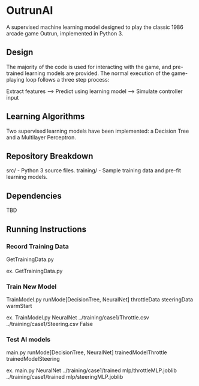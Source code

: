 # OutrunAI
A supervised machine learning model designed to play the classic 1986 arcade game Outrun, implemented in Python 3.

## Design
The majority of the code is used for interacting with the game, and pre-trained learning models are provided. The normal execution of the game-playing loop follows a three step process:

Extract features --> Predict using learning model --> Simulate controller input

## Learning Algorithms
Two supervised learning models have been implemented: a Decision Tree and a Multilayer Perceptron.

## Repository Breakdown
src/ - Python 3 source files.
training/ - Sample training data and pre-fit learning models.

## Dependencies
TBD

## Running Instructions

### Record Training Data
GetTrainingData.py

ex. GetTrainingData.py

### Train New Model
TrainModel.py runMode[DecisionTree, NeuralNet] throttleData steeringData warmStart

ex. TrainModel.py NeuralNet ../training/case1/Throttle.csv ../training/case1/Steering.csv False

### Test AI models
main.py runMode[DecisionTree, NeuralNet] trainedModelThrottle trainedModelSteering

ex. main.py NeuralNet ../training/case1/trained mlp/throttleMLP.joblib ../training/case1/trained mlp/steeringMLP.joblib
